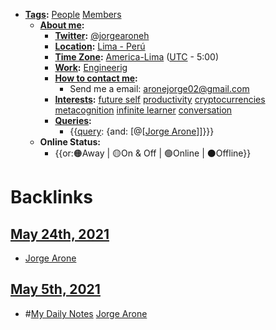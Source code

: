 - **[Tags](<Tags.md>):** [People](<People.md>) [Members](<Members.md>)
    - **[About me](<About me.md>):**
        - **[Twitter](<Twitter.md>):** [@jorgearoneh](https://twitter.com/jorgearoneh)
        - **[Location](<Location.md>):** [Lima - Perú](<Lima - Perú.md>)
        - **[Time Zone](<Time Zone.md>):** [America-Lima](<America-Lima.md>) ([UTC](<UTC.md>) - 5:00)
        - **[Work](<Work.md>):** [Engineerig](<Engineerig.md>)
        - **[How to contact me](<How to contact me.md>):**
            - Send me a email: aronejorge02@gmail.com
        - **[Interests](<Interests.md>):** [future self](<future self.md>) [productivity](<productivity.md>) [cryptocurrencies](<cryptocurrencies.md>) [metacognition](<metacognition.md>) [infinite learner](<infinite learner.md>) [conversation](<conversation.md>)
        - **[Queries](<Queries.md>):**
            - {{[query](<query.md>): {and: [@[[Jorge Arone](<@[[Jorge Arone.md>)]]}}}
    - **Online Status:**
        - {{or:🟠Away | 🟡On & Off | 🟢Online | ⚫️Offline}}

# Backlinks
## [May 24th, 2021](<May 24th, 2021.md>)
- [Jorge Arone](<Jorge Arone.md>)

## [May 5th, 2021](<May 5th, 2021.md>)
- #[My Daily Notes](<My Daily Notes.md>) [Jorge Arone](<Jorge Arone.md>)

